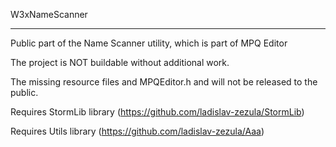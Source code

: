 W3xNameScanner

--------------
Public part of the Name Scanner utility, which is part of MPQ Editor



The project is NOT buildable without additional work.

The missing resource files and MPQEditor.h and will not be released to the public.



Requires StormLib library (https://github.com/ladislav-zezula/StormLib)

Requires Utils library (https://github.com/ladislav-zezula/Aaa)
